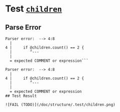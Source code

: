 # Test [`children`](/doc/structure/op.md#L30)

## Parse Error

```,plain
Parser error:  --> 4:8
  |
4 |     if @children.count() == 2 {
  |        ^---
  |
  = expected COMMENT or expression```

Parser error:  --> 4:8
  |
4 |     if @children.count() == 2 {
  |        ^---
  |
  = expected COMMENT or expression
## Test Result

![FAIL (TODO)](/doc/structure/.test/children.png)
